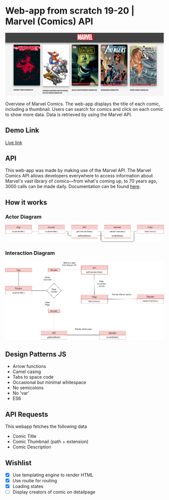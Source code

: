 # Web-app from scratch 19-20 | Marvel (Comics) API
![Image of preview](./course/preview.png)

Overview of Marvel Comics. The web-app displays the title of each comic, including a thumbnail. Users can search for comics and click on each comic to show more data. Data is retrieved by using the Marvel API.

## Demo Link
[Live link](https://mich97.github.io/web-app-from-scratch-1920/)

## API
This web-app was made by making use of the Marvel API. The Marvel Comics API allows developers everywhere to access information about Marvel's vast library of comics—from what's coming up, to 70 years ago, 3000 calls can be made daily. Documentation can be found [here](https://developer.marvel.com/docs).

## How it works

### Actor Diagram
![Image of Actor Diagram](./course/actor_diagram.png)

### Interaction Diagram
![Image of Actor Diagram](./course/interaction_diagram.png)

## Design Patterns JS
- Arrow functions
- Camel casing
- Tabs to space code
- Occasional but minimal whitespace
- No semicolons
- No 'var'
- ES6

## API Requests
This webapp fetches the following data
- Comic Title
- Comic Thumbnail (path + extension)
- Comic Description

## Wishlist
- [x] Use templating engine to render HTML
- [x] Use routie for routing
- [x] Loading states
- [ ] Display creators of comic on detailpage
